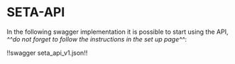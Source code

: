 # SETA-API
In the following swagger implementation it is possible to start using the API, *^^do not forget to follow the instructions in the set up page^^*:

!!swagger seta_api_v1.json!!